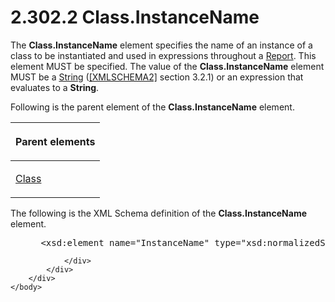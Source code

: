 <html dir="LTR" xmlns:mshelp="http://msdn.microsoft.com/mshelp" xmlns:ddue="http://ddue.schemas.microsoft.com/authoring/2003/5" xmlns:xlink="http://www.w3.org/1999/xlink" xmlns:tool="http://www.microsoft.com/tooltip">
    <head>
        <meta http-equiv="Content-Type" content="text/html; CHARSET=utf-8"></meta>
        <meta name="save" content="history"></meta>
        <title>2.302.2 Class.InstanceName</title>
        <xml>
            <mshelp:toctitle title="2.302.2 Class.InstanceName"></mshelp:toctitle>
            <mshelp:rltitle title="[MS-RDL]: Class.InstanceName"></mshelp:rltitle>
            <mshelp:keyword index="A" term="0c0399da-acc2-41e0-9f89-f8851243b7e1"></mshelp:keyword>
            <mshelp:attr name="DCSext.ContentType" value="open specification"></mshelp:attr>
            <mshelp:attr name="AssetID" value="0c0399da-acc2-41e0-9f89-f8851243b7e1"></mshelp:attr>
            <mshelp:attr name="TopicType" value="kbRef"></mshelp:attr>
            <mshelp:attr name="DCSext.Title" value="[MS-RDL]: Class.InstanceName" />
        </xml>
    </head>
    <body>
        <div id="header">
            <h1 class="heading">2.302.2 Class.InstanceName</h1>
        </div>
        <div id="mainSection">
            <div id="mainBody">
                <div id="allHistory" class="saveHistory"></div>
                <div id="sectionSection0" class="section" name="collapseableSection">
                    

<p>The <b>Class.InstanceName</b> element specifies the name of
an instance of a class to be instantiated and used in expressions throughout a <a href="6bbaafec-020b-406c-b4e7-5e4318b616cb.html">Report</a>. This element MUST
be specified. The value of the <b>Class.InstanceName</b> element MUST be a <a href="1ed81ef3-a683-45e3-aaad-bd2bbe71bc3d.html">String</a> (<a href="https://go.microsoft.com/fwlink/?LinkId=90610">[XMLSCHEMA2]</a> section
3.2.1) or an expression that evaluates to a <b>String</b>. </p>

<p>Following is the parent element of the <b>Class.InstanceName</b>
element.</p>

<table>
 <thead>
  <tr>
   <th>
   <p>Parent elements</p>
   </th>
  </tr>
 </thead>
 <tr>
  <td>
  <p><a href="00cfea25-47db-42cb-be6d-0ad1444d606c.html">Class</a></p>
  </td>
 </tr>
</table>

<p>The following is the XML Schema definition of the <b>Class.InstanceName</b>
element.</p>

<dl>
<dd>
<div><pre> &lt;xsd:element name=&quot;InstanceName&quot; type=&quot;xsd:normalizedString&quot;&gt;
</pre></div>
</dd></dl>


                </div>
            </div>
        </div>
    </body>
</html>